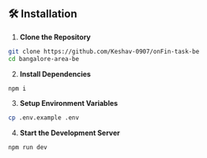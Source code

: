 ## 🛠️ Installation

1. **Clone the Repository**

```bash
git clone https://github.com/Keshav-0907/onFin-task-be
cd bangalore-area-be
```

2. **Install Dependencies**
```bash
npm i
```

3. **Setup Environment Variables**
```bash
cp .env.example .env
```

4. **Start the Development Server**
```bash
npm run dev
```